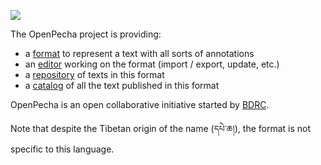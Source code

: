 ![](https://user-images.githubusercontent.com/17675331/99176392-2d87ca80-2746-11eb-9aa7-301dadfa6b52.png)


The OpenPecha project is providing:
- a [format](https://openpecha.github.io/format/) to represent a text with all sorts of annotations
- an [editor](https://openpecha.github.io/editor/) working on the format (import / export, update, etc.)
- a [repository](https://openpecha.github.io/repository/) of texts in this format
- a [catalog](https://openpecha.github.io/catalog/) of all the text published in this format

OpenPecha is an open collaborative initiative started by [BDRC](www.tbrc.org). 

Note that despite the Tibetan origin of the name (དཔེ་ཆ།), the format is not specific to this language.
